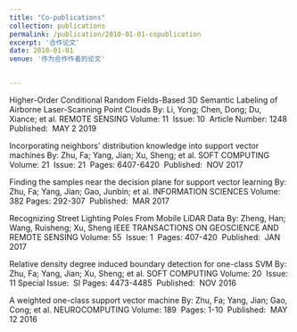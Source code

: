 ```yaml
---
title: "Co-publications"
collection: publications
permalink: /publication/2010-01-01-copublication
excerpt: '合作论文'
date: 2010-01-01
venue: '作为合作作者的论文'


---
```

Higher-Order Conditional Random Fields-Based 3D Semantic Labeling of Airborne Laser-Scanning Point Clouds
By: Li, Yong; Chen, Dong; Du, Xiance; et al.
REMOTE SENSING  Volume: ‏ 11   Issue: ‏ 10     Article Number: 1248   Published: ‏ MAY 2 2019

Incorporating neighbors' distribution knowledge into support vector machines
By: Zhu, Fa; Yang, Jian; Xu, Sheng; et al.
SOFT COMPUTING  Volume: ‏ 21   Issue: ‏ 21   Pages: ‏ 6407-6420   Published: ‏ NOV 2017

Finding the samples near the decision plane for support vector learning
By: Zhu, Fa; Yang, Jian; Gao, Junbin; et al.
INFORMATION SCIENCES  Volume: ‏ 382   Pages: ‏ 292-307   Published: ‏ MAR 2017

Recognizing Street Lighting Poles From Mobile LiDAR Data
By: Zheng, Han; Wang, Ruisheng; Xu, Sheng
IEEE TRANSACTIONS ON GEOSCIENCE AND REMOTE SENSING  Volume: ‏ 55   Issue: ‏ 1   Pages: ‏ 407-420   Published: ‏ JAN 2017

Relative density degree induced boundary detection for one-class SVM
By: Zhu, Fa; Yang, Jian; Xu, Sheng; et al.
SOFT COMPUTING  Volume: ‏ 20   Issue: ‏ 11   Special Issue: ‏ SI   Pages: ‏ 4473-4485   Published: ‏ NOV 2016

A weighted one-class support vector machine
By: Zhu, Fa; Yang, Jian; Gao, Cong; et al.
NEUROCOMPUTING  Volume: ‏ 189   Pages: ‏ 1-10   Published: ‏ MAY 12 2016